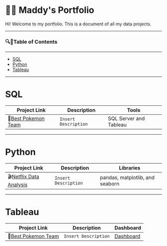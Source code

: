 # :woman_technologist: Maddy's Portfolio

 Hi! Welcome to my portfolio. This is a document of all my data projects. 
 
---
###  :mag::open_book:Table of Contents
---
* [SQL](#sql)
* [Python](#python)
* [Tableau](#tableau)

---

# SQL
| Project Link | Description | Tools |
|---|---|---|
|:dragon:[Best Pokemon Team](https://github.com/MadelynSwor/Data_Analysis_Portfolio/tree/main/PokemonEDA) | `Insert Description` | SQL Server and Tableau |

---

# Python
| Project Link | Description | Libraries |
|---|---|---|
|:clapper:[Netflix Data Analysis](https://github.com/MadelynSwor/Data_Analysis_Portfolio/blob/main/Netflix_Analysis/Netflix_Data_Analysis.ipynb)| `Insert Description` | pandas, matplotlib, and seaborn |

---

# Tableau
| Project Link | Description | Dashboard |
|---|---|---|
|:dragon:[Best Pokemon Team](https://github.com/MadelynSwor/Data_Analysis_Portfolio/tree/main/PokemonEDA)|`Insert Description`| [Dashboard](https://public.tableau.com/app/profile/madelyn.swor/viz/FindingtheBestTeaminPokemonXY/Dashboard1)
